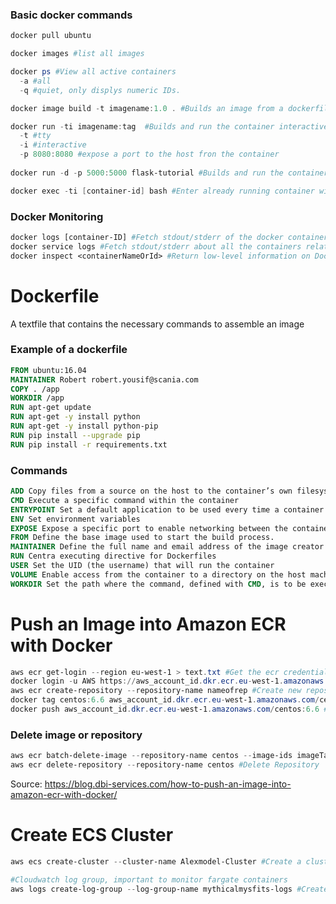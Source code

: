 ### Basic docker commands
```powershell
docker pull ubuntu

docker images #list all images

docker ps #View all active containers 
  -a #all 
  -q #quiet, only displys numeric IDs.

docker image build -t imagename:1.0 . #Builds an image from a dockerfile

docker run -ti imagename:tag  #Builds and run the container interactive
  -t #tty 
  -i #interactive
  -p 8080:8080 #expose a port to the host fron the container
  
docker run -d -p 5000:5000 flask-tutorial #Builds and run the container in the bakground 

docker exec -ti [container-id] bash #Enter already running container with bash 
```

### Docker Monitoring
```Dockerfile
docker logs [container-ID] #Fetch stdout/stderr of the docker container
docker service logs #Fetch stdout/stderr about all the containers related to the service
docker inspect <containerNameOrId> #Return low-level information on Docker objects

```


# Dockerfile
A textfile that contains the necessary commands to assemble an image

### Example of a dockerfile
```Dockerfile
FROM ubuntu:16.04
MAINTAINER Robert robert.yousif@scania.com
COPY . /app
WORKDIR /app
RUN apt-get update 
RUN apt-get -y install python
RUN apt-get -y install python-pip
RUN pip install --upgrade pip
RUN pip install -r requirements.txt 
```

### Commands
```Dockerfile
ADD Copy files from a source on the host to the container’s own filesystem at the set destination
CMD Execute a specific command within the container
ENTRYPOINT Set a default application to be used every time a container is created with the image.
ENV Set environment variables
EXPOSE Expose a specific port to enable networking between the container and the outside world.
FROM Define the base image used to start the build process.
MAINTAINER Define the full name and email address of the image creator
RUN Centra executing directive for Dockerfiles
USER Set the UID (the username) that will run the container
VOLUME Enable access from the container to a directory on the host machine.
WORKDIR Set the path where the command, defined with CMD, is to be executed.
```




# Push an Image into Amazon ECR with Docker
```powershell
aws ecr get-login --region eu-west-1 > text.txt #Get the ecr credentials
docker login -u AWS https://aws_account_id.dkr.ecr.eu-west-1.amazonaws.com #Login to ECR with docker
aws ecr create-repository --repository-name nameofrep #Create new repository
docker tag centos:6.6 aws_account_id.dkr.ecr.eu-west-1.amazonaws.com/centos:6.6 #Rename the image to the ECR repository
docker push aws_account_id.dkr.ecr.eu-west-1.amazonaws.com/centos:6.6 #Push the image to ECR

```

### Delete image or repository 
```powershell
aws ecr batch-delete-image --repository-name centos --image-ids imageTag=6.6 #Delete Image
aws ecr delete-repository --repository-name centos #Delete Repository
```
Source: https://blog.dbi-services.com/how-to-push-an-image-into-amazon-ecr-with-docker/


# Create ECS Cluster
```powershell
aws ecs create-cluster --cluster-name Alexmodel-Cluster #Create a cluster in ECS

#Cloudwatch log group, important to monitor fargate containers
aws logs create-log-group --log-group-name mythicalmysfits-logs #Create new log group in cloudwatch



```
